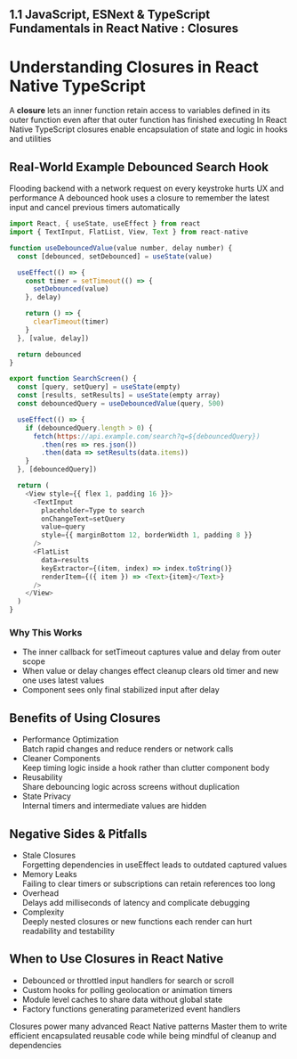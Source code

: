 ## 1.1 JavaScript, ESNext & TypeScript Fundamentals in React Native : Closures

# Understanding Closures in React Native TypeScript

A **closure** lets an inner function retain access to variables defined in its outer function even after that outer function has finished executing In React Native TypeScript closures enable encapsulation of state and logic in hooks and utilities

## Real-World Example Debounced Search Hook

Flooding backend with a network request on every keystroke hurts UX and performance A debounced hook uses a closure to remember the latest input and cancel previous timers automatically

```javascript
import React, { useState, useEffect } from react
import { TextInput, FlatList, View, Text } from react-native

function useDebouncedValue(value number, delay number) {
  const [debounced, setDebounced] = useState(value)

  useEffect(() => {
    const timer = setTimeout(() => {
      setDebounced(value)
    }, delay)

    return () => {
      clearTimeout(timer)
    }
  }, [value, delay])

  return debounced
}

export function SearchScreen() {
  const [query, setQuery] = useState(empty)
  const [results, setResults] = useState(empty array)
  const debouncedQuery = useDebouncedValue(query, 500)

  useEffect(() => {
    if (debouncedQuery.length > 0) {
      fetch(https://api.example.com/search?q=${debouncedQuery})
        .then(res => res.json())
        .then(data => setResults(data.items))
    }
  }, [debouncedQuery])

  return (
    <View style={{ flex 1, padding 16 }}>
      <TextInput
        placeholder=Type to search
        onChangeText=setQuery
        value=query
        style={{ marginBottom 12, borderWidth 1, padding 8 }}
      />
      <FlatList
        data=results
        keyExtractor={(item, index) => index.toString()}
        renderItem={({ item }) => <Text>{item}</Text>}
      />
    </View>
  )
}
```

### Why This Works

- The inner callback for setTimeout captures value and delay from outer scope  
- When value or delay changes effect cleanup clears old timer and new one uses latest values  
- Component sees only final stabilized input after delay

## Benefits of Using Closures

- Performance Optimization  
  Batch rapid changes and reduce renders or network calls  
- Cleaner Components  
  Keep timing logic inside a hook rather than clutter component body  
- Reusability  
  Share debouncing logic across screens without duplication  
- State Privacy  
  Internal timers and intermediate values are hidden

## Negative Sides & Pitfalls

- Stale Closures  
  Forgetting dependencies in useEffect leads to outdated captured values  
- Memory Leaks  
  Failing to clear timers or subscriptions can retain references too long  
- Overhead  
  Delays add milliseconds of latency and complicate debugging  
- Complexity  
  Deeply nested closures or new functions each render can hurt readability and testability

## When to Use Closures in React Native

- Debounced or throttled input handlers for search or scroll  
- Custom hooks for polling geolocation or animation timers  
- Module level caches to share data without global state  
- Factory functions generating parameterized event handlers

Closures power many advanced React Native patterns Master them to write efficient encapsulated reusable code while being mindful of cleanup and dependencies  